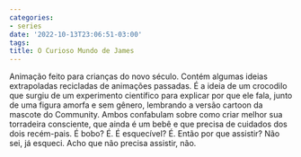 ```yaml
---
categories:
- series
date: '2022-10-13T23:06:51-03:00'
tags:
title: O Curioso Mundo de James
---
```


Animação feito para crianças do novo século. Contém algumas ideias extrapoladas recicladas de animações passadas. É a ideia de um crocodilo que surgiu de um experimento científico para explicar por que ele fala, junto de uma figura amorfa e sem gênero, lembrando a versão cartoon da mascote do Community. Ambos confabulam sobre como criar melhor sua torradeira consciente, que ainda é um bebê e que precisa de cuidados dos dois recém-pais. É bobo? É. É esquecível? É. Então por que assistir? Não sei, já esqueci. Acho que não precisa assistir, não.
